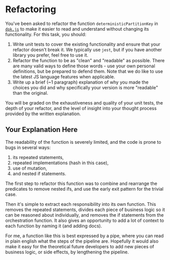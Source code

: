 # Refactoring

You've been asked to refactor the function `deterministicPartitionKey` in [`dpk.js`](dpk.js) to make it easier to read and understand without changing its functionality. For this task, you should:

1. Write unit tests to cover the existing functionality and ensure that your refactor doesn't break it. We typically use `jest`, but if you have another library you prefer, feel free to use it.
2. Refactor the function to be as "clean" and "readable" as possible. There are many valid ways to define those words - use your own personal definitions, but be prepared to defend them. Note that we do like to use the latest JS language features when applicable.
3. Write up a brief (~1 paragraph) explanation of why you made the choices you did and why specifically your version is more "readable" than the original.

You will be graded on the exhaustiveness and quality of your unit tests, the depth of your refactor, and the level of insight into your thought process provided by the written explanation.

## Your Explanation Here

The readability of the function is severely limited, and the code is prone to bugs in several ways:
1. its repeated statements,
2. repeated implementations (hash in this case),
3. use of mutation,
4. and nested if statements.

The first step to refactor this function was to combine and rearrange the predicates to remove nested ifs, and use the early exit pattern for the trivial case.

Then it's simple to extract each responsibility into its own function. This removes the repeated statements, divides each piece of business logic so it can be reasoned about individually, and removes the if statements from the orchestration function. It also gives an opportunity to add a lot of context to each function by naming it (and adding docs).

For me, a function like this is best expressed by a pipe, where you can read in plain english what the steps of the pipeline are. Hopefully it would also make it easy for the theoretical future developers to add new pieces of business logic, or side effects, by lengthening the pipeline.